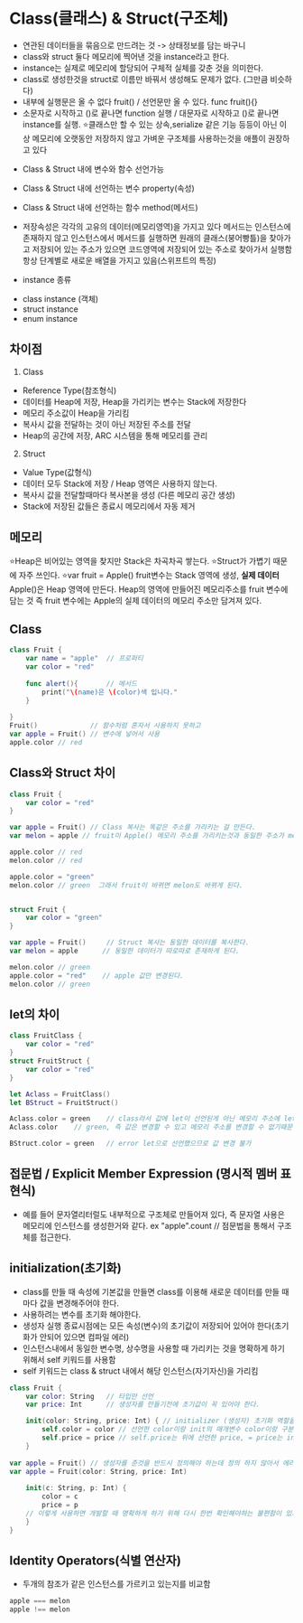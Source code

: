 # Class(클래스) & Struct(구조체)
- 연관된 데이터들을 묶음으로 만드려는 것 -> 상태정보를 담는 바구니
- class와 struct 둘다 메모리에 찍어낸 것을 instance라고 한다.
- instance는 실제로 메모리에 할당되어 구체적 실체를 갖춘 것을 의미한다.
- class로 생성한것을 struct로 이름만 바꿔서 생성해도 문제가 없다. (그만큼 비슷하다)
- 내부에 실행문은 올 수 없다 fruit() / 선언문만 올 수 있다. func fruit(){}
- 소문자로 시작하고 ()로 끝나면 function 실행 / 대문자로 시작하고 ()로 끝나면 instance를 실행.
⭐️클래스만 할 수 있는 상속,serialize 같은 기능 등등이 아닌 이상 메모리에 오랫동안 저장하지 않고 가벼운 구조체를 사용하는것을 애플이 권장하고 있다

* Class & Struct 내에 변수와 함수 선언가능
- Class & Struct 내에 선언하는 변수 property(속성)
- Class & Struct 내에 선언하는 함수 method(메서드)

- 저장속성은 각각의 고유의 데이터(메모리영역)을 가지고 있다 메서드는 인스턴스에 존재하지 않고 인스턴스에서 메서드를 실행하면 원래의 클래스(붕어빵틀)을 찾아가고 저장되어 있는 주소가 있으면 코드영역에 저장되어 있는 주소로 찾아가서 실행함 항상 단계별로 새로운 배열을 가지고 있음(스위프트의 특징)


* instance 종류
- class instance (객체)
- struct instance
- enum instance

## 차이점
1) Class
- Reference Type(참조형식)
- 데이터를 Heap에 저장, Heap을 가리키는 변수는 Stack에 저장한다
- 메모리 주소값이 Heap을 가리킴
- 복사시 값을 전달하는 것이 아닌 저장된 주소를 전달
- Heap의 공간에 저장, ARC 시스템을 통해 메모리를 관리

2) Struct
- Value Type(값형식)
- 데이터 모두 Stack에 저장 / Heap 영역은 사용하지 않는다.
- 복사시 값을 전달할때마다 복사본을 생성 (다른 메모리 공간 생성)
- Stack에 저장된 값들은 종료시 메모리에서 자동 제거

## 메모리
⭐️Heap은 비어있는 영역을 찾지만 Stack은 차곡차곡 쌓는다.
⭐️Struct가 가볍기 때문에 자주 쓰인다.
⭐️var fruit = Apple()
fruit변수는 Stack 영역에 생성, **실제 데이터** Apple()은 Heap 영역에 만든다.
Heap의 영역에 만들어진 메모리주소를 fruit 변수에 담는 것
즉 fruit 변수에는 Apple의 실제 데이터의 메모리 주소만 담겨져 있다.

## Class

```swift
class Fruit {
    var name = "apple"  // 프로퍼티
    var color = "red"
    
    func alert(){       // 메서드
        print("\(name)은 \(color)색 입니다."
    }
    
}
Fruit()             // 함수처럼 혼자서 사용하지 못하고
var apple = Fruit() // 변수에 넣어서 사용
apple.color // red
```

## Class와 Struct 차이
```swift
class Fruit {
    var color = "red"
}

var apple = Fruit() // Class 복사는 똑같은 주소를 가리키는 걸 만든다.
var melon = apple // fruit이 Apple() 메모리 주소를 가리키는것과 동일한 주소가 melon에 대입된다.

apple.color // red
melon.color // red

apple.color = "green"
melon.color // green  그래서 fruit이 바뀌면 melon도 바뀌게 된다.


struct Fruit {
    var color = "green"
}

var apple = Fruit()     // Struct 복사는 동일한 데이터를 복사한다.
var melon = apple      // 동일한 데이터가 따로따로 존재하게 된다.

melon.color // green
apple.color = "red"    // apple 값만 변경된다.
melon.color // green
```
## let의 차이
```swift
class FruitClass {
    var color = "red"
}
struct FruitStruct {
    var color = "red"
}

let Aclass = FruitClass()
let BStruct = FruitStruct()

Aclass.color = green    // class라서 값에 let이 선언된게 아닌 메모리 주소에 let이 선언된거다.
Aclass.color    // green, 즉 값은 변경할 수 있고 메모리 주소를 변경할 수 없기때문에 다른 객체를 가르킬 수 없다. 

BStruct.color = green   // error let으로 선언했으므로 값 변경 불가
```
## 접문법 / Explicit Member Expression (명시적 멤버 표현식) 
- 예를 들어 문자열리터럴도 내부적으로 구조체로 만들어져 있다, 즉 문자열 사용은 메모리에 인스턴스를 생성한거와 같다.
ex "apple".count // 점문법을 통해서 구조체를 접근한다.


## initialization(초기화)
- class를 만들 때 속성에 기본값을 만들면 class를 이용해 새로운 데이터를 만들 때마다 값을 변경해주어야 한다.
- 사용하려는 변수를 초기화 해야한다.
- 생성자 실행 종료시점에는 모든 속성(변수)의 초기값이 저장되어 있어야 한다(초기화가 안되어 있으면 컴파일 에러)
- 인스턴스내에서 동일한 변수명, 상수명을 사용할 때 가리키는 것을 명확하게 하기 위해서 self 키워드를 사용함
- self 키워드는 class & struct 내에서 해당 인스턴스(자기자신)을 가리킴
```swift
class Fruit {
    var color: String   // 타입만 선언
    var price: Int      // 생성자를 만들기전에 초기값이 꼭 있어야 한다.

    init(color: String, price: Int) { // initializer (생성자) 초기화 역할을 한다.
        self.color = color // 선언한 color이랑 init의 매개변수 color이랑 구분하기 위해 self 사용
        self.price = price // self.price는 위에 선언한 price, = price는 init의 파라미터 price를 말한다.
    }
    
var apple = Fruit() // 생성자를 준것을 반드시 정의해야 하는데 정의 하지 않아서 에러발생.
var apple = Fruit(color: String, price: Int) 
    
    init(c: String, p: Int) {
        color = c
        price = p
    // 이렇게 사용하면 개발할 때 명확하게 하기 위해 다시 한번 확인해야하는 불편함이 있기 때문에 위와같이 self를 사용해서 똑같은 파라미터이름을 준다.
    }
}
```

## Identity Operators(식별 연산자)
- 두개의 참조가 같은 인스턴스를 가르키고 있는지를 비교함
```swift
apple === melon
apple !== melon
```
